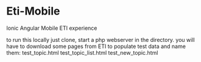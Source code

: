 # Eti-Mobile
Ionic Angular Mobile ETI experience 

to run this locally just clone, start a php webserver in the directory.
you will have to download some pages from ETI to populate test data and name them:
    test_topic.html
    test_topic_list.html
    test_new_topic.html
